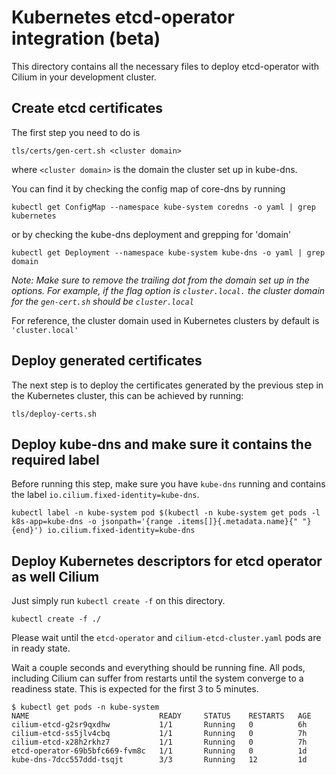 Kubernetes etcd-operator integration (beta)
===========================================

This directory contains all the necessary files to deploy etcd-operator with
Cilium in your development cluster.

Create etcd certificates
------------------------

The first step you need to do is

```
tls/certs/gen-cert.sh <cluster domain>
```
where `<cluster domain>` is the domain the cluster set up in kube-dns.

You can find it by checking the config map of core-dns by running
```
kubectl get ConfigMap --namespace kube-system coredns -o yaml | grep kubernetes
```

or by checking the kube-dns deployment and grepping for 'domain'
```
kubectl get Deployment --namespace kube-system kube-dns -o yaml | grep domain
```

_Note: Make sure to remove the trailing dot from the domain set up in
the options. For example, if the flag option is `cluster.local.` the cluster
domain for the `gen-cert.sh` should be `cluster.local`_

For reference, the cluster domain used in Kubernetes clusters by default is `'cluster.local'`

Deploy generated certificates
-----------------------------

The next step is to deploy the certificates generated by the previous step
in the Kubernetes cluster, this can be achieved by running:

```
tls/deploy-certs.sh
```

Deploy kube-dns and make sure it contains the required label
------------------------------------------------------------

Before running this step, make sure you have `kube-dns` running and contains
the label `io.cilium.fixed-identity=kube-dns`.

```
kubectl label -n kube-system pod $(kubectl -n kube-system get pods -l k8s-app=kube-dns -o jsonpath='{range .items[]}{.metadata.name}{" "}{end}') io.cilium.fixed-identity=kube-dns
```

Deploy Kubernetes descriptors for etcd operator as well Cilium
--------------------------------------------------------------

Just simply run `kubectl create -f` on this directory.

```
kubectl create -f ./
```

Please wait until the `etcd-operator` and `cilium-etcd-cluster.yaml` pods are in
ready state.

Wait a couple seconds and everything should be running fine. All pods, including
Cilium can suffer from restarts until the system converge to a readiness state.
This is expected for the first 3 to 5 minutes.

```
$ kubectl get pods -n kube-system
NAME                             READY     STATUS    RESTARTS   AGE
cilium-etcd-g2sr9qxdhw           1/1       Running   0          6h
cilium-etcd-ss5jlv4cbq           1/1       Running   0          7h
cilium-etcd-x28h2rkhz7           1/1       Running   0          7h
etcd-operator-69b5bfc669-fvm8c   1/1       Running   0          1d
kube-dns-7dcc557ddd-tsqjt        3/3       Running   12         1d
```
